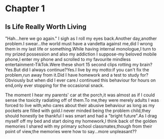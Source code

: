 # Chapter 1
## Is Life Really Worth Living
"Hah...here we go again." I sigh as I roll my eyes back.Another day,another problem.I swear...the world must have a vandetta against me,did I wrong them in my last life or something.While having internal monologue,I turn to my prized possession and also my addiction I suppose-my beloved mobile phone,I enter my phone and scrolled to my favourite mindless entertainment-TikTok.Were these short 15 second clips rotting my brain?Yes.But did I always continue?Yes.I live by my motto:if you can't fix the problem,run away from it.Did I have homework and a test to study for? Obviously but when did I ever care.I continued this behaviour for hours on end,only ever stopping for the occasional snack.

The moment I hear my parents' car at the porch,it was almost as if I could sense the toxicity radiating off of them.To me,they were merely adults I was forced to live with,who cares about their abusive behaviour as long as my pockets are filled with gold.I never minded being the problem child,they should honestly be thankful I was smart and had a "bright future".As I drag myself off my bed and start doing my homework,I think back of the golden memories I shared with my primary school classmates,though from their point of view,the memories were how to say...more unpleasant??

